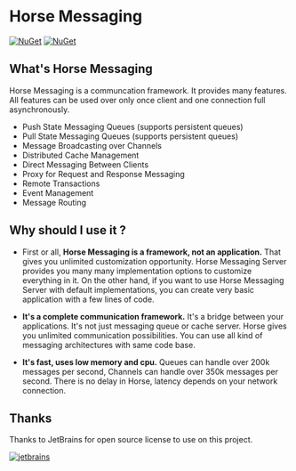 # Horse Messaging

[![NuGet](https://img.shields.io/nuget/v/Horse.Messaging.Server?label=Server%20NuGet)](https://www.nuget.org/packages/Horse.Messaging.Serer)
[![NuGet](https://img.shields.io/nuget/v/Horse.Messaging.Client?label=Client%20NuGet)](https://www.nuget.org/packages/Horse.Messaging.Client)

## What's Horse Messaging

Horse Messaging is a communcation framework. It provides many features.
All features can be used over only once client and one connection full asynchronously. 

* Push State Messaging Queues (supports persistent queues)
* Pull State Messaging Queues (supports persistent queues)
* Message Broadcasting over Channels
* Distributed Cache Management
* Direct Messaging Between Clients
* Proxy for Request and Response Messaging
* Remote Transactions
* Event Management
* Message Routing

## Why should I use it ?

* First or all, **Horse Messaging is a framework, not an application.**
  That gives you unlimited customization opportunity. 
  Horse Messaging Server provides you many many implementation options to customize everything in it. 
  On the other hand, if you want to use Horse Messaging Server with default implementations, 
  you can create very basic application with a few lines of code.
  
  
* **It's a complete communication framework.**
  It's a bridge between your applications.
  It's not just messaging queue or cache server.
  Horse gives you unlimited communication possibilities.
  You can use all kind of messaging architectures with same code base.


* **It's fast, uses low memory and cpu.**
  Queues can handle over 200k messages per second,
  Channels can handle over 350k messages per second.
  There is no delay in Horse, latency depends on your network connection.


## Thanks

Thanks to JetBrains for open source license to use on this project.

[![jetbrains](https://user-images.githubusercontent.com/21208762/90192662-10043700-ddcc-11ea-9533-c43b99801d56.png)](https://www.jetbrains.com/?from=twino-framework)
